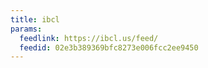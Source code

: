 ```yaml
---
title: ibcl
params:
  feedlink: https://ibcl.us/feed/
  feedid: 02e3b389369bfc8273e006fcc2ee9450
---
```

